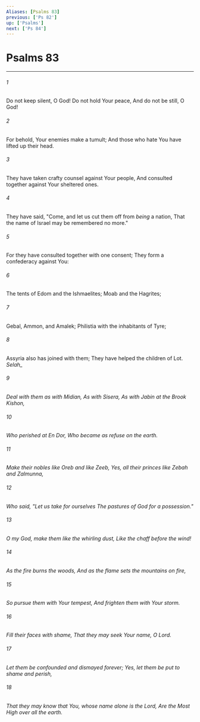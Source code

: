 ```yaml
---
Aliases: [Psalms 83]
previous: ['Ps 82']
up: ['Psalms']
next: ['Ps 84']
---
```

# Psalms 83

***


###### 1 
Do not keep silent, O God! Do not hold Your peace, And do not be still, O God! 

###### 2 
For behold, Your enemies make a tumult; And those who hate You have lifted up their head. 

###### 3 
They have taken crafty counsel against Your people, And consulted together against Your sheltered ones. 

###### 4 
They have said, "Come, and let us cut them off from _being_ a nation, That the name of Israel may be remembered no more." 

###### 5 
For they have consulted together with one consent; They form a confederacy against You: 

###### 6 
The tents of Edom and the Ishmaelites; Moab and the Hagrites; 

###### 7 
Gebal, Ammon, and Amalek; Philistia with the inhabitants of Tyre; 

###### 8 
Assyria also has joined with them; They have helped the children of Lot. <i class="selah">Selah_ 

###### 9 
Deal with them as _with_ Midian, As _with_ Sisera, As _with_ Jabin at the Brook Kishon, 

###### 10 
Who perished at En Dor, _Who_ became _as_ refuse on the earth. 

###### 11 
Make their nobles like Oreb and like Zeeb, Yes, all their princes like Zebah and Zalmunna, 

###### 12 
Who said, "Let us take for ourselves The pastures of God for a possession." 

###### 13 
O my God, make them like the whirling dust, Like the chaff before the wind! 

###### 14 
As the fire burns the woods, And as the flame sets the mountains on fire, 

###### 15 
So pursue them with Your tempest, And frighten them with Your storm. 

###### 16 
Fill their faces with shame, That they may seek Your name, O Lord. 

###### 17 
Let them be confounded and dismayed forever; Yes, let them be put to shame and perish, 

###### 18 
That they may know that You, whose name alone _is_ the Lord, _Are_ the Most High over all the earth.
